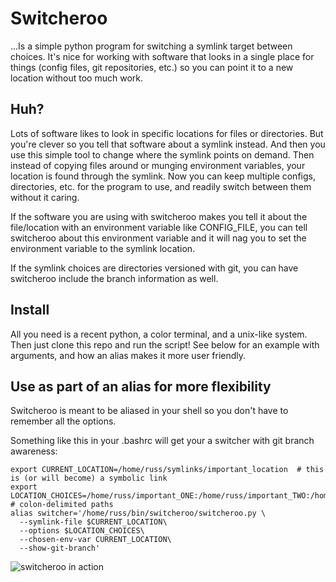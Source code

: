 # Switcheroo
...Is a simple python program for switching a symlink target between choices.
It's nice for working with software that looks in a single place for things (config files, git repositories, etc.) so you can point it to a new location without too much work.

## Huh?
Lots of software likes to look in specific locations for files or directories.
But you're clever so you tell that software about a symlink instead.
And then you use this simple tool to change where the symlink points on demand.
Then instead of copying files around or munging environment variables, your location is found through the symlink.
Now you can keep multiple configs, directories, etc. for the program to use, and readily switch between them without it caring.

If the software you are using with switcheroo makes you tell it about the file/location with an environment variable like CONFIG_FILE, you can tell switcheroo about this environment variable and it will nag you to set the environment variable to the symlink location.

If the symlink choices are directories versioned with git, you can have switcheroo include the branch information as well.

## Install

All you need is a recent python, a color terminal, and a unix-like system. Then just clone this repo and run the script! See below for an example with arguments, and how an alias makes it more user friendly.

## Use as part of an alias for more flexibility
Switcheroo is meant to be aliased in your shell so you don't have to remember all the options.

Something like this in your .bashrc will get your a switcher with git branch awareness:

    export CURRENT_LOCATION=/home/russ/symlinks/important_location  # this is (or will become) a symbolic link
    export LOCATION_CHOICES=/home/russ/important_ONE:/home/russ/important_TWO:/home/russ/some_other_wacky_place  # colon-delimited paths
    alias switcher='/home/russ/bin/switcheroo/switcheroo.py \
      --symlink-file $CURRENT_LOCATION\
      --options $LOCATION_CHOICES\
      --chosen-env-var CURRENT_LOCATION\
      --show-git-branch'


![switcheroo in action](https://cloud.githubusercontent.com/assets/123593/6198472/ecfc5ef8-b3c0-11e4-9578-bd1cd93c8681.png)
